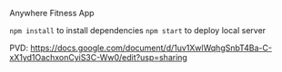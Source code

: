 Anywhere Fitness App

`npm install` to install dependencies
`npm start` to deploy local server


PVD:
https://docs.google.com/document/d/1uv1XwlWqhgSnbT4Ba-C-xX1yd1OachxonCyiS3C-Ww0/edit?usp=sharing

